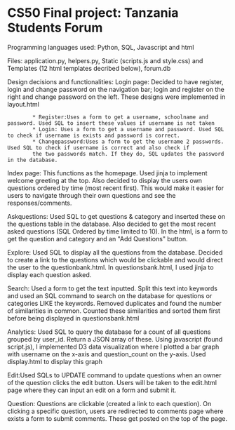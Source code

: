 CS50 Final project: Tanzania Students Forum
============

Programming languages used: Python, SQL, Javascript and html

Files: application.py, helpers.py, Static (scripts.js and style.css) and Templates (12 html templates decribed below), forum.db


Design decisions and functionalities:
Login page: Decided to have register, login and change password on the navigation bar; login and register on the right and change
            password on the left. These designs were implemented in layout.html

            * Register:Uses a form to get a username, schoolname and password. Used SQL to insert these values if username is not taken
            * Login: Uses a form to get a username and password. Used SQL to check if username is exists and password is correct.
            * Changepassword:Uses a form to get the username 2 passwords. Used SQL to check if username is correct and also check if
            the two passwords match. If they do, SQL updates the password in the database.


Index page: This functions as the homepage. Used jinja to implement welcome greeting at the top.
            Also decided to display the users own questions ordered by time (most recent first).
            This would make it easier for users to navigate through their own questions and see the responses/comments.

Askquestions: Used SQL to get questions & category and inserted these on the questions table in the database. Also decided
            to get the most recent asked questions (SQL Ordered by time limited to 10).
            In the html, is a form to get the question and category and an "Add Questions" button.

Explore: Used SQL to display all the questions from the database. Decided to create a link to the questions which would be
        clickable and would direct the user to the questionbank.html.
        In questionsbank.html, I used jinja to display each question asked.

Search: Used a form to get the text inputted. Split this text into keywords and used an SQL command to search on the database
        for questions or categories LIKE the keywords. Removed duplicates and found the number of similarities in common.
        Counted these similarities and sorted them first before being displayed in questionsbank.html

Analytics: Used SQL to query the database for a count of all questions grouped by user_id. Return a JSON array of these.
            Using javascript (found script.js), I implemented D3 data visualization where I plotted a bar graph with
            username on the x-axis and question_count on the y-axis.
            Used display.html to display this graph

Edit:Used SQLs to UPDATE command to update questions when an owner of the question clicks the edit button. Users will be taken
        to the edit.html page where they can input an edit on a form and submit it.

Question: Questions are clickable (created a link to each question). On clicking a specific question, users are redirected to comments page where
        exists a form to submit comments. These get posted on the top of the page.



